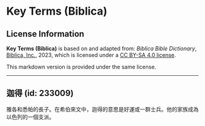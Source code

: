 # Key Terms (Biblica)

## License Information

**Key Terms (Biblica)** is based on and adapted from: _Biblica Bible Dictionary_, [Biblica, Inc.](https://www.biblica.com/), 2023, which is licensed under a [CC BY-SA 4.0 license](https://creativecommons.org/licenses/by-sa/4.0/legalcode.en).

This markdown version is provided under the same license.



--------------------------------

## 迦得 (id: 233009)

雅各和悉帕的長子。在希伯來文中，迦得的意思是好運或一群士兵。他的家族成為以色列的一個支派。


